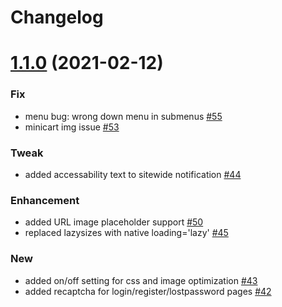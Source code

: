 # Changelog

# [1.1.0](https://github.com/chyvak1831/starter/releases/tag/v1.1.0) (2021-02-12)

### Fix
- menu bug: wrong down menu in submenus [#55](https://github.com/chyvak1831/starter/issues/55)
- minicart img issue [#53](https://github.com/chyvak1831/starter/issues/53)

### Tweak
- added accessability text to sitewide notification [#44](https://github.com/chyvak1831/starter/issues/44)

### Enhancement
- added URL image placeholder support [#50](https://github.com/chyvak1831/starter/issues/50)
- replaced lazysizes with native loading='lazy' [#45](https://github.com/chyvak1831/starter/issues/45)

### New
- added on/off setting for css and image optimization [#43](https://github.com/chyvak1831/starter/issues/43)
- added recaptcha for login/register/lostpassword pages [#42](https://github.com/chyvak1831/starter/issues/42)
